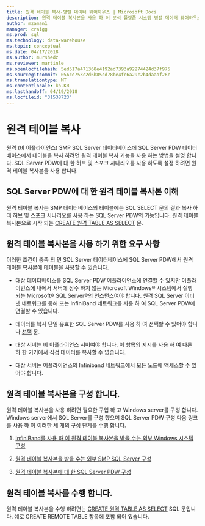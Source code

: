 ```yaml
---
title: 원격 테이블 복사-병렬 데이터 웨어하우스 | Microsoft Docs
description: 원격 테이블 복사본을 사용 하 여 분석 플랫폼 시스템 병렬 데이터 웨어하우스에서 합니다.
author: mzaman1
manager: craigg
ms.prod: sql
ms.technology: data-warehouse
ms.topic: conceptual
ms.date: 04/17/2018
ms.author: murshedz
ms.reviewer: martinle
ms.openlocfilehash: 5ed517a471368e4192ad7393a92274424d37f975
ms.sourcegitcommit: 056ce753c2d6b85cd78be4fc6a29c2b4daaaf26c
ms.translationtype: MT
ms.contentlocale: ko-KR
ms.lasthandoff: 04/19/2018
ms.locfileid: "31538723"
---
```

# <a name="remote-table-copy"></a>원격 테이블 복사
원격 (비 어플라이언스) SMP SQL Server 데이터베이스에 SQL Server PDW 데이터베이스에서 테이블을 복사 하려면 원격 테이블 복사 기능을 사용 하는 방법을 설명 합니다. SQL Server PDW에 대 한 허브 및 스포크 시나리오를 사용 하도록 설정 하려면 원격 테이블 복사본을 사용 합니다.  
  
## <a name="BasicsPDE"></a>SQL Server PDW에 대 한 원격 테이블 복사본 이해  
원격 테이블 복사는 SMP 데이터베이스의 테이블에는 SQL SELECT 문의 결과 복사 하 여 허브 및 스포크 시나리오를 사용 하는 SQL Server PDW의 기능입니다. 원격 테이블 복사본으로 시작 되는 [CREATE 원격 TABLE AS SELECT](../t-sql/statements/create-remote-table-as-select-parallel-data-warehouse.md) 문.  
  
## <a name="BasicsPrerequisites"></a>원격 테이블 복사본을 사용 하기 위한 요구 사항  
이러한 조건이 충족 되 면 SQL Server 데이터베이스에 SQL Server PDW에서 원격 테이블 복사본에 테이블을 사용할 수 있습니다.  
  
-   대상 데이터베이스를 SQL Server PDW 어플라이언스에 연결할 수 있지만 어플라이언스에 내에서 서버에 상주 하지 않는 Microsoft Windows® 시스템에서 실행 되는 Microsoft® SQL Server®의 인스턴스여야 합니다. 원격 SQL Server 이더넷 네트워크를 통해 또는 InfiniBand 네트워크를 사용 하 여 SQL Server PDW에 연결할 수 있습니다.  
  
-   데이터를 복사 단일 유효한 SQL Server PDW를 사용 하 여 선택할 수 있어야 합니다 [선택](../t-sql/queries/select-transact-sql.md) 문.  
  
-   대상 서버는 비 어플라이언스 서버여야 합니다. 이 항목의 지시를 사용 하 여 다른 하 한 기기에서 직접 데이터를 복사할 수 없습니다.  
  
-   대상 서버는 어플라이언스의 Infiniband 네트워크에서 모든 노드에 액세스할 수 있어야 합니다.  
  
## <a name="ConfigureRemote"></a>원격 테이블 복사본을 구성 합니다.  
원격 테이블 복사본을 사용 하려면 필요한 구입 하 고 Windows server를 구성 합니다. Windows server에서 SQL Server를 구성 했으며 SQL Server PDW 구성 다음 링크를 사용 하 여 이러한 세 개의 구성 단계를 수행 합니다.  
  
1.  [InfiniBand를 사용 하 여 원격 테이블 복사본을 받을 수는 외부 Windows 시스템 구성](configure-an-external-windows-system-to-receive-remote-table-copies-using-infiniband.md)  
  
2.  [원격 테이블 복사본을 받을 수는 외부 SMP SQL Server 구성](configure-an-external-smp-sql-server-to-receive-remote-table-copies.md)  
  
3.  [원격 테이블 복사본에 대 한 SQL Server PDW 구성](configure-sql-server-pdw-for-remote-table-copies.md)  
  
## <a name="PerformRemote"></a>원격 테이블 복사를 수행 합니다.  
원격 테이블 복사본을 수행 하려면는 [CREATE 원격 TABLE AS SELECT](../t-sql/statements/create-remote-table-as-select-parallel-data-warehouse.md) SQL 문입니다. 예로 CREATE REMOTE TABLE 항목에 포함 되어 있습니다.  
  
<!-- MISSING LINKS 
## See Also  
[Common Metadata Query Examples &#40;SQL Server PDW&#41;](../sqlpdw/common-metadata-query-examples-sql-server-pdw.md)  
-->
  
